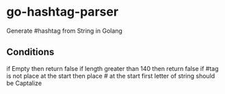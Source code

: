 # go-hashtag-parser
Generate #hashtag from String in Golang
## Conditions
if Empty then return false
if length greater than 140 then return false
if #tag is not place at the start then place # at the start
first letter of string should be Captalize
